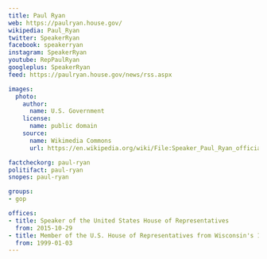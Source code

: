```yaml
---
title: Paul Ryan
web: https://paulryan.house.gov/
wikipedia: Paul_Ryan
twitter: SpeakerRyan
facebook: speakerryan
instagram: SpeakerRyan
youtube: RepPaulRyan
googleplus: SpeakerRyan
feed: https://paulryan.house.gov/news/rss.aspx

images:
  photo:
    author:
      name: U.S. Government
    license:
      name: public domain
    source:
      name: Wikimedia Commons
      url: https://en.wikipedia.org/wiki/File:Speaker_Paul_Ryan_official_photo_(cropped_2).jpg

factcheckorg: paul-ryan
politifact: paul-ryan
snopes: paul-ryan

groups:
- gop

offices:
- title: Speaker of the United States House of Representatives
  from: 2015-10-29
- title: Member of the U.S. House of Representatives from Wisconsin's 1st district
  from: 1999-01-03
---
```

